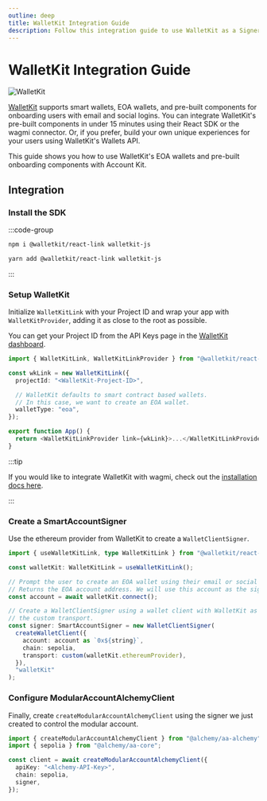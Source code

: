 ```yaml
---
outline: deep
title: WalletKit Integration Guide
description: Follow this integration guide to use WalletKit as a Signer with Account Kit, a vertically integrated stack for building apps that support ERC-4337.
---
```


# WalletKit Integration Guide

![WalletKit](/images/walletkit-overview.png)

[WalletKit](https://walletkit.com) supports smart wallets, EOA wallets, and pre-built components for onboarding users with email and social logins. You can integrate WalletKit's pre-built components in under 15 minutes using their React SDK or the wagmi connector. Or, if you prefer, build your own unique experiences for your users using WalletKit's Wallets API.

This guide shows you how to use WalletKit's EOA wallets and pre-built onboarding components with Account Kit.

## Integration

### Install the SDK

:::code-group

```bash [npm]
npm i @walletkit/react-link walletkit-js
```

```bash [yarn]
yarn add @walletkit/react-link walletkit-js
```

:::

### Setup WalletKit

Initialize `WalletKitLink` with your Project ID and wrap your app with `WalletKitProvider`, adding it as close to the
root as possible.

You can get your Project ID from the API Keys page in the [WalletKit dashboard](https://app.walletkit.com).

```ts
import { WalletKitLink, WalletKitLinkProvider } from "@walletkit/react-link";

const wkLink = new WalletKitLink({
  projectId: "<WalletKit-Project-ID>",

  // WalletKit defaults to smart contract based wallets.
  // In this case, we want to create an EOA wallet.
  walletType: "eoa",
});

export function App() {
  return <WalletKitLinkProvider link={wkLink}>...</WalletKitLinkProvider>;
}
```

:::tip

If you would like to integrate WalletKit with wagmi, check out
the [installation docs here](https://docs.walletkit.com/link/installation).

:::

### Create a SmartAccountSigner

Use the ethereum provider from WalletKit to create a `WalletClientSigner`.

```ts
import { useWalletKitLink, type WalletKitLink } from "@walletkit/react-link";

const walletKit: WalletKitLink = useWalletKitLink();

// Prompt the user to create an EOA wallet using their email or social login.
// Returns the EOA account address. We will use this account as the signer.
const account = await walletKit.connect();

// Create a WalletClientSigner using a wallet client with WalletKit as
// the custom transport.
const signer: SmartAccountSigner = new WalletClientSigner(
  createWalletClient({
    account: account as `0x${string}`,
    chain: sepolia,
    transport: custom(walletKit.ethereumProvider),
  }),
  "walletKit"
);
```

### Configure ModularAccountAlchemyClient

Finally, create `createModularAccountAlchemyClient` using the signer we just created to control the modular account.

```ts
import { createModularAccountAlchemyClient } from "@alchemy/aa-alchemy";
import { sepolia } from "@alchemy/aa-core";

const client = await createModularAccountAlchemyClient({
  apiKey: "<Alchemy-API-Key>",
  chain: sepolia,
  signer,
});
```
